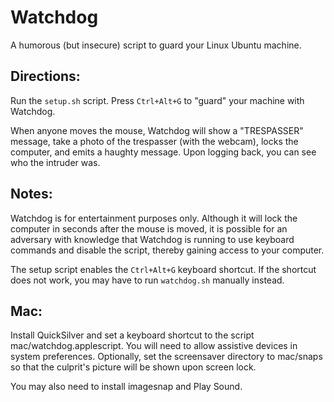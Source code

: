 Watchdog
========

A humorous (but insecure) script to guard your Linux Ubuntu machine.

Directions:
-----------

Run the `setup.sh` script. Press `Ctrl+Alt+G` to "guard" your machine with Watchdog.

When anyone moves the mouse, Watchdog will show a "TRESPASSER" message, take a photo of the trespasser (with the webcam), locks the computer, and emits a haughty message. Upon logging back, you can see who the intruder was.

Notes:
------

Watchdog is for entertainment purposes only. Although it will lock the computer in seconds after the mouse is moved, it is possible for an adversary with knowledge that Watchdog is running to use keyboard commands and disable the script, thereby gaining access to your computer.

The setup script enables the `Ctrl+Alt+G` keyboard shortcut. If the shortcut does not work, you may have to run `watchdog.sh` manually instead.

Mac:
----

Install QuickSilver and set a keyboard shortcut to the script mac/watchdog.applescript. You will need to allow assistive devices in system preferences. Optionally, set the screensaver directory to mac/snaps so that the culprit's picture will be shown upon screen lock.

You may also need to install imagesnap and Play Sound.
